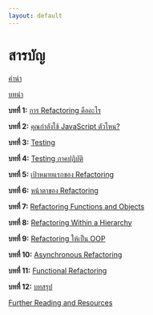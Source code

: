 ```yaml
---
layout: default
---
```


# [](#header-1)สารบัญ<br/>

[คำนำ](chapters/foreword.html)


[บทนำ](chapters/preface.html)


**บทที่ 1:** [การ Refactoring คืออะไร](chapters/01.html)


**บทที่ 2:** [คุณกำลังใช้ JavaScript ตัวไหน?](chapters/02.html)


**บทที่ 3:** [Testing](chapters/03.html)


**บทที่ 4:** [Testing ภาคปฏิบัติ](chapters/04.html)


**บทที่ 5:** [เป้าหมายแรกของ Refactoring](chapters/05.html)


**บทที่ 6:** [หน้าตาของ Refactoring](chapters/06.html)


**บทที่ 7:** [Refactoring Functions and Objects](chapters/07.html)


**บทที่ 8:** [Refactoring Within a Hierarchy](chapters/08.html)


**บทที่ 9:** [Refactoring ให้เป็น OOP](chapters/09.html)


**บทที่ 10:** [Asynchronous Refactoring](chapters/10.html)


**บทที่ 11:** [Functional Refactoring](chapters/11.html)


**บทที่ 12:** [บทสรุป](chapters/12.html)


[Further Reading and Resources](chapters/final.html)
